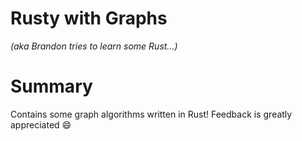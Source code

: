 Rusty with Graphs
=

_(aka Brandon tries to learn some Rust...)_

Summary
==
Contains some graph algorithms written in Rust! Feedback is greatly appreciated :smile:
